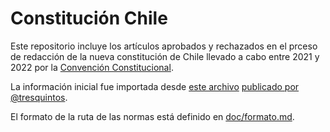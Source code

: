 
# Constitución Chile

Este repositorio incluye los artículos aprobados y rechazados en el prceso de redacción de la nueva constitución de Chile llevado a cabo entre 2021 y 2022 por la [Convención Constitucional](https://www.chileconvencion.cl/).

La información inicial fue importada desde [este archivo](https://docs.google.com/document/d/1s2lu_V50teHVIE3KmySJvkZhTomhK-SN/edit) [publicado por @tresquintos](https://twitter.com/tresquintos/status/1494770605060763658).

El formato de la ruta de las normas está definido en [doc/formato.md](doc/formato.md).
